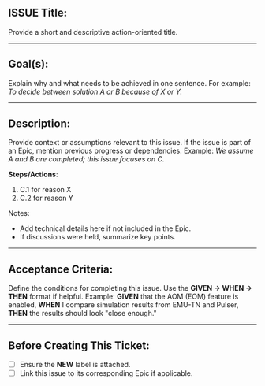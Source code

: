 ## **ISSUE Title**:
Provide a short and descriptive action-oriented title.

---

## **Goal(s)**:
Explain why and what needs to be achieved in one sentence.
For example:
*To decide between solution A or B because of X or Y.*

---

## **Description**:
Provide context or assumptions relevant to this issue.
If the issue is part of an Epic, mention previous progress or dependencies.
Example:
*We assume A and B are completed; this issue focuses on C.*

**Steps/Actions**:
1. C.1 for reason X
2. C.2 for reason Y

Notes:
- Add technical details here if not included in the Epic.
- If discussions were held, summarize key points.

---

## **Acceptance Criteria**:
Define the conditions for completing this issue.
Use the **GIVEN -> WHEN -> THEN** format if helpful.
Example:
**GIVEN** that the AOM (EOM) feature is enabled,
**WHEN** I compare simulation results from EMU-TN and Pulser,
**THEN** the results should look "close enough."

---

## **Before Creating This Ticket**:
- [ ] Ensure the **NEW** label is attached.
- [ ] Link this issue to its corresponding Epic if applicable.
